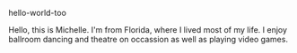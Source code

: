 hello-world-too

Hello, this is Michelle. I'm from Florida, where I lived most of my life. I enjoy ballroom dancing and theatre on occassion as well as playing video games.
